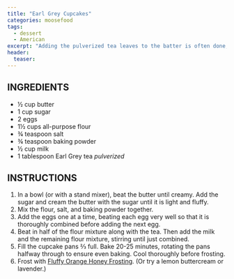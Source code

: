 ```yaml
---
title: "Earl Grey Cupcakes"
categories: moosefood
tags: 
  - dessert
  - American
excerpt: "Adding the pulverized tea leaves to the batter is often done, but another method to steep the tea leaves in the milk and then strain (or use a tea bag)—I prefer this method.  This recipe makes 12 cupcakes."
header:
  teaser:
---
```


## INGREDIENTS
* ½ cup butter
* 1 cup sugar
* 2 eggs
* 1½ cups all-purpose flour
* ¾ teaspoon salt
* ¾ teaspoon baking powder
* ½ cup milk
* 1 tablespoon Earl Grey tea *pulverized*

## INSTRUCTIONS
1. In a bowl (or with a stand mixer), beat the butter until creamy. Add the sugar and cream the butter with the sugar until it is light and fluffy.
2. Mix the flour, salt, and baking powder together.
3. Add the eggs one at a time, beating each egg very well so that it is thoroughly combined before adding the next egg.
4. Beat in half of the flour mixture along with the tea. Then add the milk and the remaining flour mixture, stirring until just combined.
5. Fill the cupcake pans ⅔ full. Bake 20-25 minutes, rotating the pans halfway through to ensure even baking. Cool thoroughly before frosting.
6. Frost with [Fluffy Orange Honey Frosting](/fluffy-orange-honey-frosting). (Or try a lemon buttercream or lavender.)
